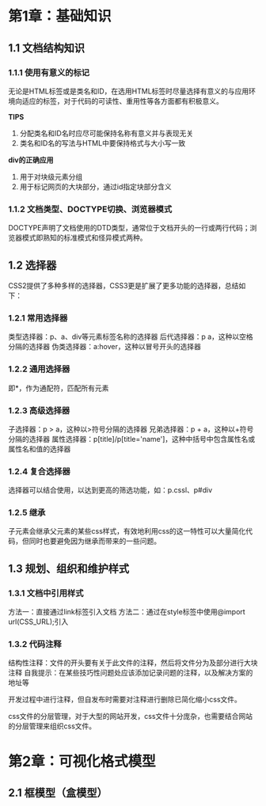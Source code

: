 # 第1章：基础知识

## 1.1 文档结构知识

### 1.1.1 使用有意义的标记

无论是HTML标签或是类名和ID，在选用HTML标签时尽量选择有意义的与应用环境向适应的标签，对于代码的可读性、重用性等各方面都有积极意义。

**TIPS**
1. 分配类名和ID名时应尽可能保持名称有意义并与表现无关
2. 类名和ID名的写法与HTML中要保持格式与大小写一致

**div的正确应用**
1. 用于对块级元素分组
2. 用于标记网页的大块部分，通过id指定块部分含义

### 1.1.2 文档类型、DOCTYPE切换、浏览器模式

DOCTYPE声明了文档使用的DTD类型，通常位于文档开头的一行或两行代码；浏览器模式即熟知的标准模式和怪异模式两种。

## 1.2 选择器

CSS2提供了多种多样的选择器，CSS3更是扩展了更多功能的选择器，总结如下：

### 1.2.1 常用选择器

类型选择器：p、a、div等元素标签名称的选择器
后代选择器：p a，这种以空格分隔的选择器
伪类选择器：a:hover，这种以冒号开头的选择器

### 1.2.2 通用选择器

即*，作为通配符，匹配所有元素

### 1.2.3 高级选择器

子选择器：p > a，这种以>符号分隔的选择器
兄弟选择器：p + a，这种以+符号分隔的选择器
属性选择器：p[title]/p[title='name']，这种中括号中包含属性名或属性名和值的选择器

### 1.2.4 复合选择器

选择器可以结合使用，以达到更高的筛选功能，如：p.cssl、p#div

### 1.2.5 继承

子元素会继承父元素的某些css样式，有效地利用css的这一特性可以大量简化代码，但同时也要避免因为继承而带来的一些问题。

## 1.3 规划、组织和维护样式

### 1.3.1 文档中引用样式

方法一：直接通过link标签引入文档
方法二：通过在style标签中使用@import url(CSS_URL);引入

### 1.3.2 代码注释

结构性注释：文件的开头要有关于此文件的注释，然后将文件分为及部分进行大块注释
自我提示：在某些技巧性问题处应该添加记录问题的注释，以及解决方案的地址等

开发过程中进行注释，但自发布时需要对注释进行删除已简化缩小css文件。

css文件的分层管理，对于大型的网站开发，css文件十分庞杂，也需要结合网站的分层管理来组织css文件。

# 第2章：可视化格式模型

## 2.1 框模型（盒模型）

